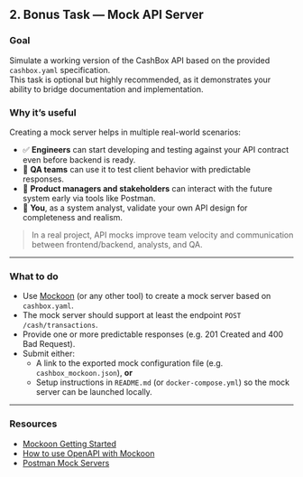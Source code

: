 
## 2. Bonus Task — Mock API Server

### Goal
Simulate a working version of the CashBox API based on the provided `cashbox.yaml` specification.  
This task is optional but highly recommended, as it demonstrates your ability to bridge documentation and implementation.

### Why it’s useful

Creating a mock server helps in multiple real-world scenarios:

- ✅ **Engineers** can start developing and testing against your API contract even before backend is ready.
- 🧪 **QA teams** can use it to test client behavior with predictable responses.
- 🧠 **Product managers and stakeholders** can interact with the future system early via tools like Postman.
- 📐 **You**, as a system analyst, validate your own API design for completeness and realism.

> In a real project, API mocks improve team velocity and communication between frontend/backend, analysts, and QA.

---

### What to do

- Use [Mockoon](https://mockoon.com/) (or any other tool) to create a mock server based on `cashbox.yaml`.
- The mock server should support at least the endpoint `POST /cash/transactions`.
- Provide one or more predictable responses (e.g. 201 Created and 400 Bad Request).
- Submit either:
  - A link to the exported mock configuration file (e.g. `cashbox_mockoon.json`), **or**
  - Setup instructions in `README.md` (or `docker-compose.yml`) so the mock server can be launched locally.

---

### Resources

- [Mockoon Getting Started](https://mockoon.com/docs/latest/getting-started/)
- [How to use OpenAPI with Mockoon](https://mockoon.com/docs/latest/openapi/)
- [Postman Mock Servers](https://learning.postman.com/docs/designing-and-developing-your-api/mocking-data/)

